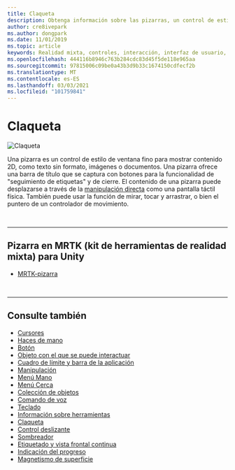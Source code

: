 ```yaml
---
title: Claqueta
description: Obtenga información sobre las pizarras, un control de estilo de ventana fino para mostrar contenido 2D mediante el kit de herramientas de realidad mixta.
author: cre8ivepark
ms.author: dongpark
ms.date: 11/01/2019
ms.topic: article
keywords: Realidad mixta, controles, interacción, interfaz de usuario, UX, auriculares de realidad mixta, auriculares de la realidad mixta de Windows, auriculares de realidad virtual, HoloLens, pizarra, MRTK, kit de herramientas de realidad mixta
ms.openlocfilehash: 444116b8946c763b284cdc83d45f5de118e965aa
ms.sourcegitcommit: 97815006c09be0a43b3d9b33c1674150cdfecf2b
ms.translationtype: MT
ms.contentlocale: es-ES
ms.lasthandoff: 03/03/2021
ms.locfileid: "101759841"
---
```

# <a name="slate"></a>Claqueta

![Claqueta](images/UX_Hero_Slate.jpg)

Una pizarra es un control de estilo de ventana fino para mostrar contenido 2D, como texto sin formato, imágenes o documentos. Una pizarra ofrece una barra de título que se captura con botones para la funcionalidad de "seguimiento de etiquetas" y de cierre. El contenido de una pizarra puede desplazarse a través de la [manipulación directa](direct-manipulation.md#2d-slate-interaction) como una pantalla táctil física. También puede usar la función de mirar, tocar y arrastrar, o bien el puntero de un controlador de movimiento.

<br>

---

## <a name="slate-in-mrtk-mixed-reality-toolkit-for-unity"></a>Pizarra en MRTK (kit de herramientas de realidad mixta) para Unity

* [MRTK-pizarra](https://docs.microsoft.com/windows/mixed-reality/mrtk-docs/features/ux-building-blocks/slate.md)

<br>

---

## <a name="see-also"></a>Consulte también

* [Cursores](cursors.md)
* [Haces de mano](point-and-commit.md)
* [Botón](button.md)
* [Objeto con el que se puede interactuar](interactable-object.md)
* [Cuadro de límite y barra de la aplicación](app-bar-and-bounding-box.md)
* [Manipulación](direct-manipulation.md)
* [Menú Mano](hand-menu.md)
* [Menú Cerca](near-menu.md)
* [Colección de objetos](object-collection.md)
* [Comando de voz](voice-input.md)
* [Teclado](keyboard.md)
* [Información sobre herramientas](tooltip.md)
* [Claqueta](slate.md)
* [Control deslizante](slider.md)
* [Sombreador](shader.md)
* [Etiquetado y vista frontal continua](billboarding-and-tag-along.md)
* [Indicación del progreso](progress.md)
* [Magnetismo de superficie](surface-magnetism.md)
